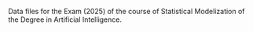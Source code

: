 Data files for the Exam (2025) of the course of Statistical Modelization of the Degree in Artificial Intelligence.
